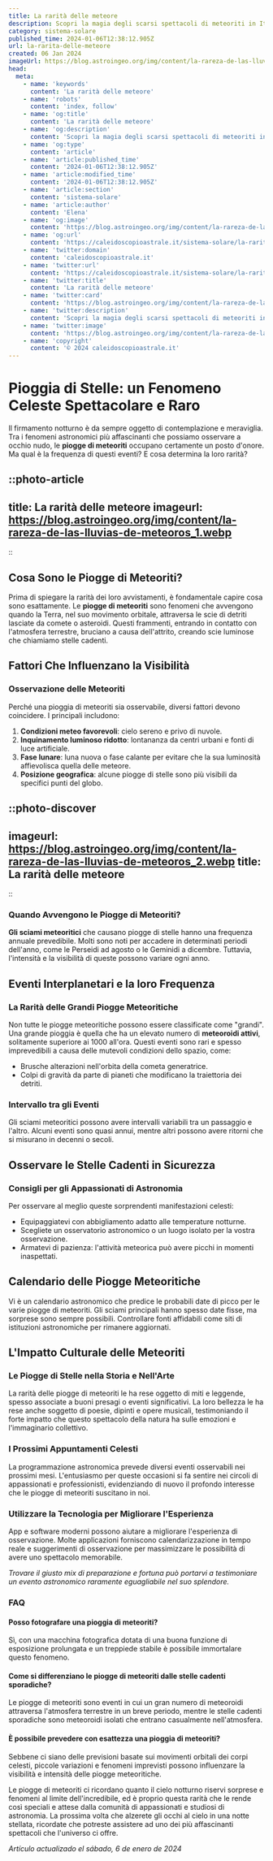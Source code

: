 ```yaml
---
title: La rarità delle meteore
description: Scopri la magia degli scarsi spettacoli di meteoriti in Italia e i migliori luoghi per osservarli nel nostro esclusivo articolo.
category: sistema-solare
published_time: 2024-01-06T12:38:12.905Z
url: la-rarita-delle-meteore
created: 06 Jan 2024
imageUrl: https://blog.astroingeo.org/img/content/la-rareza-de-las-lluvias-de-meteoros_1.webp
head:
  meta:
    - name: 'keywords'
      content: 'La rarità delle meteore'
    - name: 'robots'
      content: 'index, follow'
    - name: 'og:title'
      content: 'La rarità delle meteore'
    - name: 'og:description'
      content: 'Scopri la magia degli scarsi spettacoli di meteoriti in Italia e i migliori luoghi per osservarli nel nostro esclusivo articolo.'
    - name: 'og:type'
      content: 'article'
    - name: 'article:published_time'
      content: '2024-01-06T12:38:12.905Z'
    - name: 'article:modified_time'
      content: '2024-01-06T12:38:12.905Z'
    - name: 'article:section'
      content: 'sistema-solare'
    - name: 'article:author'
      content: 'Elena'
    - name: 'og:image'
      content: 'https://blog.astroingeo.org/img/content/la-rareza-de-las-lluvias-de-meteoros_1.webp'
    - name: 'og:url'
      content: 'https://caleidoscopioastrale.it/sistema-solare/la-rarita-delle-meteore'
    - name: 'twitter:domain'
      content: 'caleidoscopioastrale.it'
    - name: 'twitter:url'
      content: 'https://caleidoscopioastrale.it/sistema-solare/la-rarita-delle-meteore'
    - name: 'twitter:title'
      content: 'La rarità delle meteore'
    - name: 'twitter:card'
      content: 'https://blog.astroingeo.org/img/content/la-rareza-de-las-lluvias-de-meteoros_1.webp'
    - name: 'twitter:description'
      content: 'Scopri la magia degli scarsi spettacoli di meteoriti in Italia e i migliori luoghi per osservarli nel nostro esclusivo articolo.'
    - name: 'twitter:image'
      content: 'https://blog.astroingeo.org/img/content/la-rareza-de-las-lluvias-de-meteoros_1.webp'
    - name: 'copyright'
      content: '© 2024 caleidoscopioastrale.it'
---
```

# Pioggia di Stelle: un Fenomeno Celeste Spettacolare e Raro

Il firmamento notturno è da sempre oggetto di contemplazione e meraviglia. Tra i fenomeni astronomici più affascinanti che possiamo osservare a occhio nudo, le **piogge di meteoriti** occupano certamente un posto d'onore. Ma qual è la frequenza di questi eventi? E cosa determina la loro rarità?

::photo-article
---
title: La rarità delle meteore
imageurl: https://blog.astroingeo.org/img/content/la-rareza-de-las-lluvias-de-meteoros_1.webp
---
::

## Cosa Sono le Piogge di Meteoriti?

Prima di spiegare la rarità dei loro avvistamenti, è fondamentale capire cosa sono esattamente. Le **piogge di meteoriti** sono fenomeni che avvengono quando la Terra, nel suo movimento orbitale, attraversa le scie di detriti lasciate da comete o asteroidi. Questi frammenti, entrando in contatto con l'atmosfera terrestre, bruciano a causa dell'attrito, creando scie luminose che chiamiamo stelle cadenti.

## Fattori Che Influenzano la Visibilità

### Osservazione delle Meteoriti

Perché una pioggia di meteoriti sia osservabile, diversi fattori devono coincidere. I principali includono:

1. **Condizioni meteo favorevoli**: cielo sereno e privo di nuvole.
2. **Inquinamento luminoso ridotto**: lontananza da centri urbani e fonti di luce artificiale.
3. **Fase lunare**: luna nuova o fase calante per evitare che la sua luminosità affievolisca quella delle meteore.
4. **Posizione geografica**: alcune piogge di stelle sono più visibili da specifici punti del globo.

::photo-discover
---
imageurl: https://blog.astroingeo.org/img/content/la-rareza-de-las-lluvias-de-meteoros_2.webp
title: La rarità delle meteore
---
::

### Quando Avvengono le Piogge di Meteoriti?

**Gli sciami meteoritici** che causano piogge di stelle hanno una frequenza annuale prevedibile. Molti sono noti per accadere in determinati periodi dell'anno, come le Perseidi ad agosto o le Geminidi a dicembre. Tuttavia, l'intensità e la visibilità di queste possono variare ogni anno.

## Eventi Interplanetari e la loro Frequenza

### La Rarità delle Grandi Piogge Meteoritiche

Non tutte le piogge meteoritiche possono essere classificate come "grandi". Una grande pioggia è quella che ha un elevato numero di **meteoroidi attivi**, solitamente superiore ai 1000 all'ora. Questi eventi sono rari e spesso imprevedibili a causa delle mutevoli condizioni dello spazio, come:

- Brusche alterazioni nell'orbita della cometa generatrice.
- Colpi di gravità da parte di pianeti che modificano la traiettoria dei detriti.

### Intervallo tra gli Eventi

Gli sciami meteoritici possono avere intervalli variabili tra un passaggio e l'altro. Alcuni eventi sono quasi annui, mentre altri possono avere ritorni che si misurano in decenni o secoli.

## Osservare le Stelle Cadenti in Sicurezza

### Consigli per gli Appassionati di Astronomia

Per osservare al meglio queste sorprendenti manifestazioni celesti:

- Equipaggiatevi con abbigliamento adatto alle temperature notturne.
- Scegliete un osservatorio astronomico o un luogo isolato per la vostra osservazione.
- Armatevi di pazienza: l'attività meteorica può avere picchi in momenti inaspettati.

## Calendario delle Piogge Meteoritiche

Vi è un calendario astronomico che predice le probabili date di picco per le varie piogge di meteoriti. Gli sciami principali hanno spesso date fisse, ma sorprese sono sempre possibili. Controllare fonti affidabili come siti di istituzioni astronomiche per rimanere aggiornati.

## L'Impatto Culturale delle Meteoriti

### Le Piogge di Stelle nella Storia e Nell'Arte

La rarità delle piogge di meteoriti le ha rese oggetto di miti e leggende, spesso associate a buoni presagi o eventi significativi. La loro bellezza le ha rese anche soggetto di poesie, dipinti e opere musicali, testimoniando il forte impatto che questo spettacolo della natura ha sulle emozioni e l'immaginario collettivo.

### I Prossimi Appuntamenti Celesti

La programmazione astronomica prevede diversi eventi osservabili nei prossimi mesi. L'entusiasmo per queste occasioni si fa sentire nei circoli di appassionati e professionisti, evidenziando di nuovo il profondo interesse che le piogge di meteoriti suscitano in noi.

### Utilizzare la Tecnologia per Migliorare l'Esperienza

App e software moderni possono aiutare a migliorare l'esperienza di osservazione. Molte applicazioni forniscono calendarizzazione in tempo reale e suggerimenti di osservazione per massimizzare le possibilità di avere uno spettacolo memorabile.

_Trovare il giusto mix di preparazione e fortuna può portarvi a testimoniare un evento astronomico raramente eguagliabile nel suo splendore._

### FAQ

#### Posso fotografare una pioggia di meteoriti?

Sì, con una macchina fotografica dotata di una buona funzione di esposizione prolungata e un treppiede stabile è possibile immortalare questo fenomeno.

#### Come si differenziano le piogge di meteoriti dalle stelle cadenti sporadiche?

Le piogge di meteoriti sono eventi in cui un gran numero di meteoroidi attraversa l'atmosfera terrestre in un breve periodo, mentre le stelle cadenti sporadiche sono meteoroidi isolati che entrano casualmente nell'atmosfera.

#### È possibile prevedere con esattezza una pioggia di meteoriti?

Sebbene ci siano delle previsioni basate sui movimenti orbitali dei corpi celesti, piccole variazioni e fenomeni imprevisti possono influenzare la visibilità e intensità delle piogge meteoritiche.

Le piogge di meteoriti ci ricordano quanto il cielo notturno riservi sorprese e fenomeni al limite dell'incredibile, ed è proprio questa rarità che le rende così speciali e attese dalla comunità di appassionati e studiosi di astronomia. La prossima volta che alzerete gli occhi al cielo in una notte stellata, ricordate che potreste assistere ad uno dei più affascinanti spettacoli che l'universo ci offre.

_Artículo actualizado el sábado, 6 de enero de 2024_